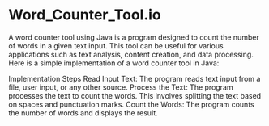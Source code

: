 # Word_Counter_Tool.io

A word counter tool using Java is a program designed to count the number of words in a given text input. This tool can be useful for various applications such as text analysis, content creation, and data processing. Here is a simple implementation of a word counter tool in Java:

Implementation Steps
Read Input Text: The program reads text input from a file, user input, or any other source.
Process the Text: The program processes the text to count the words. This involves splitting the text based on spaces and punctuation marks.
Count the Words: The program counts the number of words and displays the result.
